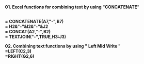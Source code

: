 <b>01. Excel functions for combining text by using "CONCATENATE"

<br> = CONCATENATE(A7,"-",B7) 
<br> = H2&"-"&I2&"-"&J2 
<br> = CONCAT(A2,"-",B2) 
<br> = TEXTJOIN("-",TRUE,H3:J3) 

<b>02. Combining text functions by using " Left Mid Write " 
<br> =LEFT(C2,3) 
<br> =RIGHT(G2,6)
       <br> 

